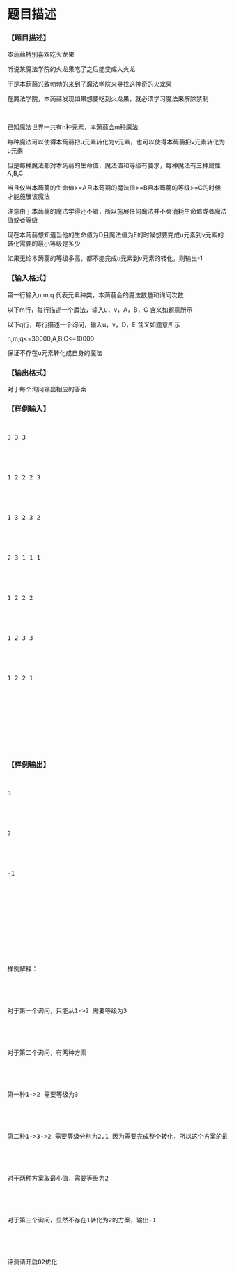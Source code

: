 # 题目描述


<h3>
【题目描述】
</h3>
<p>
本蒟蒻特别喜欢吃火龙果
</p>
<p>
听说某魔法学院的火龙果吃了之后能变成大火龙
</p>
<p>
于是本蒟蒻兴致勃勃的来到了魔法学院来寻找这神奇的火龙果
</p>
<p>
在魔法学院，本蒟蒻发现如果想要吃到火龙果，就必须学习魔法来解除禁制
</p>
<p>
<br/>
</p>
<p>
已知魔法世界一共有n种元素，本蒟蒻会m种魔法
</p>
<p>
每种魔法可以使得本蒟蒻把u元素转化为v元素，也可以使得本蒟蒻把v元素转化为u元素
</p>
<p>
但是每种魔法都对本蒟蒻的生命值，魔法值和等级有要求，每种魔法有三种属性A,B,C
</p>
<p>
当且仅当本蒟蒻的生命值&gt;=A且本蒟蒻的魔法值&gt;=B且本蒟蒻的等级&gt;=C的时候才能施展该魔法
</p>
<p>
注意由于本蒟蒻的魔法学得还不错，所以施展任何魔法并不会消耗生命值或者魔法值或者等级
</p>
<p>
现在本蒟蒻想知道当他的生命值为D且魔法值为E的时候想要完成u元素到v元素的转化需要的最小等级是多少
</p>
<p>
如果无论本蒟蒻的等级多高，都不能完成u元素到v元素的转化，则输出-1
</p>
<h3>
【输入格式】
</h3>
<p>
第一行输入n,m,q 代表元素种类，本蒟蒻会的魔法数量和询问次数
</p>
<p>
以下m行，每行描述一个魔法，输入u，v，A，B，C 含义如题意所示
</p>
<p>
以下q行，每行描述一个询问，输入u，v，D，E 含义如题意所示
</p>
<p>
n,m,q&lt;=30000,A,B,C&lt;=10000
</p>
<p>
保证不存在u元素转化成自身的魔法
</p>
<h3>
【输出格式】
</h3>
<p>
对于每个询问输出相应的答案
</p>
<h3>
【样例输入】
</h3>
<pre><p>
3 3 3
</p>

<p>
1 2 2 2 3
</p>

<p>
1 3 2 3 2
</p>

<p>
2 3 1 1 1
</p>

<p>
1 2 2 2
</p>

<p>
1 2 3 3
</p>

<p>
1 2 2 1
</p>

<p>
<br/>

</p>
</pre>
<h3>
【样例输出】
</h3>
<pre><p>
3
</p>

<p>
2
</p>

<p>
-1<span style="font-family:monospace;"></span> 
</p>

<p>
<br/>

</p>

<p>
样例解释：
</p>

<p>
对于第一个询问，只能从1-&gt;2 需要等级为3
</p>

<p>
对于第二个询问，有两种方案
</p>

<p>
第一种1-&gt;2 需要等级为3
</p>

<p>
第二种1-&gt;3-&gt;2 需要等级分别为2,1 因为需要完成整个转化，所以这个方案的最小等级为2
</p>

<p>
对于两种方案取最小值，需要等级为2
</p>

<p>
对于第三个询问，显然不存在1转化为2的方案，输出-1
</p>

<p>
评测请开启O2优化
</p>
</pre>
